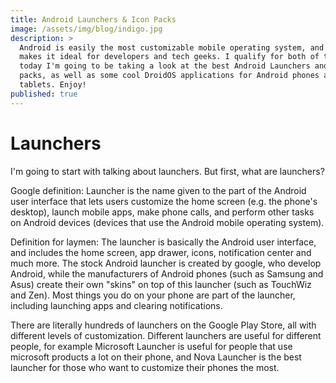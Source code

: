 ```yaml
---
title: Android Launchers & Icon Packs
image: /assets/img/blog/indigo.jpg
description: >
  Android is easily the most customizable mobile operating system, and this
  makes it ideal for developers and tech geeks. I qualify for both of those, so
  today I'm going to be taking a look at the best Android Launchers and Icon
  packs, as well as some cool DroidOS applications for Android phones and
  tablets. Enjoy!
published: true
---
```

# Launchers
I'm going to start with talking about launchers. But first, what are launchers?

Google definition: Launcher is the name given to the part of the Android user interface that lets users customize the home screen (e.g. the phone's desktop), launch mobile apps, make phone calls, and perform other tasks on Android devices (devices that use the Android mobile operating system).

Definition for laymen: The launcher is basically the Android user interface, and includes the home screen, app drawer, icons, notification center and much more. The stock Android launcher is created by google, who develop Android, while the manufacturers of Android phones (such as Samsung and Asus) create their own "skins" on top of this launcher (such as TouchWiz and Zen). Most things you do on your phone are part of the launcher, including launching apps and clearing notifications.

There are literally hundreds of launchers on the Google Play Store, all with different levels of customization. Different launchers are useful for different people, for example Microsoft Launcher is useful for people that use microsoft products a lot on their phone, and Nova Launcher is the best launcher for those who want to customize their phones the most.